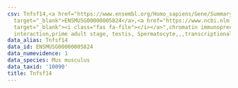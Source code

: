 ```yaml
---
csv: Tnfsf14,<a href="https://www.ensembl.org/Homo_sapiens/Gene/Summary?db=core;g=ENSMUSG00000005824"
  target="_blank">ENSMUSG00000005824</a>,<a href="https://www.ncbi.nlm.nih.gov/pubmed/25450459"
  target="_blank"><i class="fas fa-file"></i></a>",chromatin immunoprecipitation assay,direct
  interaction,prime adult stage, testis, Spermatocyte,,,transcriptional regulation,
data_alias: Tnfsf14
data_id: ENSMUSG00000005824
data_numevidence: 1
data_species: Mus musculus
data_taxid: '10090'
title: Tnfsf14
---
```


